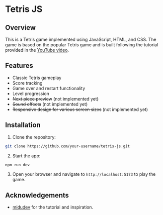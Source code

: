 # Tetris JS

## Overview

This is a Tetris game implemented using JavaScript, HTML, and CSS. The game is based on the popular Tetris game and is built following the tutorial provided in the [YouTube video](https://www.youtube.com/watch?v=pNiyz0sl1no).

## Features

- Classic Tetris gameplay
- Score tracking
- Game over and restart functionality
- Level progression
- ~~Next piece preview~~ (not implemented yet)
- ~~Sound effects~~ (not implemented yet)
- ~~Responsive design for various screen sizes~~ (not implemented yet)

## Installation

1. Clone the repository:

```bash
git clone https://github.com/your-username/tetris-js.git
```

2. Start the app:

```bash
npm run dev
```

3. Open your browser and navigate to `http://localhost:5173` to play the game.

## Acknowledgements

- [midudev](https://github.com/midudev/midudev) for the tutorial and inspiration.
